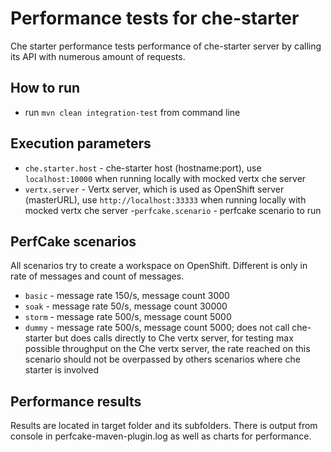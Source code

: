# Performance tests for che-starter
Che starter performance tests performance of che-starter server by calling its API with numerous amount of requests.

## How to run
- run `mvn clean integration-test` from command line

## Execution parameters
- `che.starter.host` - che-starter host (hostname:port), use `localhost:10000` when running locally with mocked vertx che server 
- `vertx.server` - Vertx server, which is used as OpenShift server (masterURL), use `http://localhost:33333` when running locally with mocked vertx che server
-`perfcake.scenario` - perfcake scenario to run

## PerfCake scenarios
All scenarios try to create a workspace on OpenShift. Different is only in rate of messages and count of messages.
- `basic` - message rate 150/s, message count 3000
- `soak` - message rate 50/s, message count 30000
- `storm` - message rate 500/s, message count 5000
- `dummy` - message rate 500/s, message count 5000; does not call che-starter but does calls directly to Che vertx server, for testing max possible throughput on the Che vertx server, the rate reached on this scenario should not be overpassed by others scenarios where che starter is involved

## Performance results
Results are located in target folder and its subfolders. There is output from console in perfcake-maven-plugin.log as well as charts for performance.
